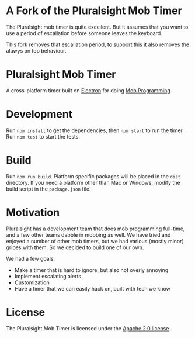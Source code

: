 # A Fork of the Pluralsight Mob Timer

The Pluralsight mob timer is quite excellent. But it assumes that you want to use a period of escallation before someone leaves the keyboard.

This fork removes that escallation period, to support this it also removes the alawys on top behaviour.

# Pluralsight Mob Timer
A cross-platform timer built on [Electron](http://electron.atom.io/)
for doing [Mob Programming](http://mobprogramming.org/)


# Development
Run `npm install` to get the dependencies, then `npm start` to run the timer. Run `npm test` to start the tests.

# Build
Run `npm run build`. Platform specific packages will be placed in the `dist` directory. If you need a platform other than Mac or Windows, modify the build script in the `package.json` file.

# Motivation
Pluralsight has a development team that does mob programming full-time,
and a few other teams dabble in mobbing as well.
We have tried and enjoyed a number of other mob timers, but we had various
(mostly minor) gripes with them.
So we decided to build one of our own.

We had a few goals:

* Make a timer that is hard to ignore, but also not overly annoying
* Implement escalating alerts
* Customization
* Have a timer that we can easily hack on, built with tech we know


# License

The Pluralsight Mob Timer is licensed under the [Apache 2.0 license](LICENSE).
